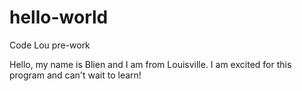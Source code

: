# hello-world
Code Lou pre-work

Hello, my name is Blien and I am from Louisville. I am excited for this program and can't wait to learn!

